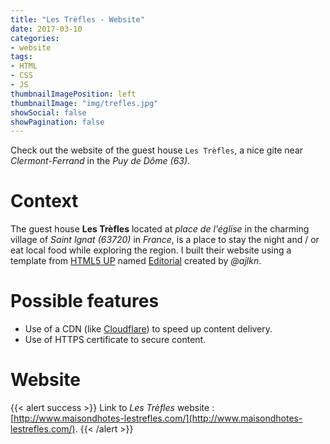 ```yaml
---
title: "Les Trèfles - Website"
date: 2017-03-10
categories:
- website
tags:
- HTML
- CSS
- JS
thumbnailImagePosition: left
thumbnailImage: "img/trefles.jpg"
showSocial: false
showPagination: false
---
```


Check out the website of the guest house `Les Trèfles`, a nice gite near *Clermont-Ferrand* in the *Puy de Dôme (63)*.
<!--more-->

# Context

The guest house **Les Trèfles** located at *place de l'église* in the charming village of *Saint Ignat (63720)* in *France*, is a place to stay the night and / or eat local food while exploring the region. I built their website using a template from [HTML5 UP](https://html5up.net/) named [Editorial](https://html5up.net/editorial) created by *@ajlkn*.

# Possible features

* Use of a CDN (like [Cloudflare](https://www.cloudflare.com/)) to speed up content delivery.
* Use of HTTPS certificate to secure content.


# Website

{{< alert success >}}
Link to *Les Trèfles* website : [http://www.maisondhotes-lestrefles.com/](http://www.maisondhotes-lestrefles.com/).
{{< /alert >}}
